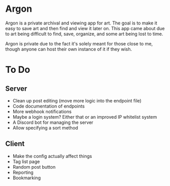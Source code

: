 # Argon
Argon is a private archival and viewing app for art. The goal is to make it easy to save art and then find and view it later on. This app came about due to art being difficult to find, save, organize, and some art being lost to time.

Argon is private due to the fact it's solely meant for those close to me, though anyone can host their own instance of it if they wish.

# To Do
## Server
- Clean up post editing (move more logic into the endpoint file)
- Code documentation of endpoints
- More webhook notifications
- Maybe a login system? Either that or an improved IP whitelist system
- A Discord bot for managing the server
- Allow specifying a sort method
## Client
- Make the config actually affect things
- Tag list page
- Random post button
- Reporting
- Bookmarking